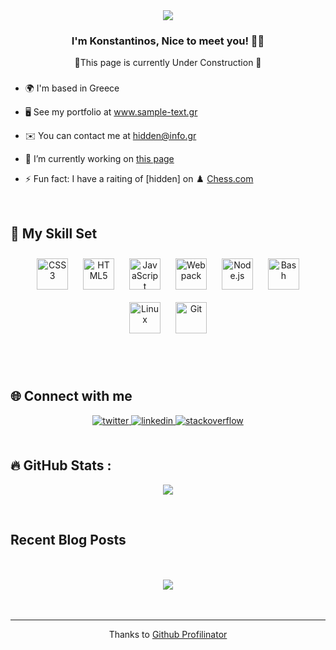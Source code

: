 <div align="center">
<img src="https://media2.giphy.com/media/Q9aBxHn9fTqKs/giphy.gif?cid=ecf05e47wi76lyflem9fnykg2u9e8l86197or1932hciitzs&rid=giphy.gif&ct=g">
<!-- <img src="https://rishavanand.github.io/static/images/greetings.gif" align="center" style="width: 100%" /> -->
</div>  
  

### <div align="center">I'm Konstantinos, Nice to meet you! 👨‍💻 </div>  
  

<div align="center">🚧This page is currently Under Construction 🚧</div>  
  



### 
  
- 🌍  I'm based in Greece  
  

- 🖥️  See my portfolio at www.sample-text.gr  
  

- ✉️  You can contact me at hidden@info.gr  
  

- 🔭 I’m currently working on [this page](https://github.com/konstantinos-zavos)  
  

- ⚡ Fun fact: I have a raiting of [hidden] on  ♟️ [Chess.com](http://chess.com)  
  

<br/>  


## 🔧 My Skill Set  
<table>

<div align="center">  
<a href="https://www.w3schools.com/css/" target="_blank"><img style="margin: 10px" src="https://profilinator.rishav.dev/skills-assets/css3-original-wordmark.svg" alt="CSS3" height="50" /></a>  
<a href="https://en.wikipedia.org/wiki/HTML5" target="_blank"><img style="margin: 10px" src="https://profilinator.rishav.dev/skills-assets/html5-original-wordmark.svg" alt="HTML5" height="50" /></a>  
<a href="https://www.javascript.com/" target="_blank"><img style="margin: 10px" src="https://profilinator.rishav.dev/skills-assets/javascript-original.svg" alt="JavaScript" height="50" /></a>  
<a href="https://webpack.js.org/" target="_blank"><img style="margin: 10px" src="https://profilinator.rishav.dev/skills-assets/webpack-original.svg" alt="Webpack" height="50" /></a>  
<a href="https://nodejs.org/" target="_blank"><img style="margin: 10px" src="https://profilinator.rishav.dev/skills-assets/nodejs-original-wordmark.svg" alt="Node.js" height="50" /></a>  
<!-- <a href="https://www.mysql.com/" target="_blank"><img style="margin: 10px" src="https://profilinator.rishav.dev/skills-assets/mysql-original-wordmark.svg" alt="MySQL" height="50" /></a>   -->
<a href="https://www.gnu.org/software/bash/" target="_blank"><img style="margin: 10px" src="https://profilinator.rishav.dev/skills-assets/gnu_bash-icon.svg" alt="Bash" height="50" /></a>  
<!-- <a href="https://www.adobe.com/in/products/photoshop.html" target="_blank"><img style="margin: 10px" src="https://profilinator.rishav.dev/skills-assets/photoshop-plain.svg" alt="Photoshop" height="50" /></a>   -->
<!-- <a href="https://www.figma.com/" target="_blank"><img style="margin: 10px" src="https://profilinator.rishav.dev/skills-assets/figma-icon.svg" alt="Figma" height="50" /></a>   -->
<a href="https://www.linux.org/" target="_blank"><img style="margin: 10px" src="https://profilinator.rishav.dev/skills-assets/linux-original.svg" alt="Linux" height="50" /></a>  
<!-- <a href="https://www.mongodb.com/" target="_blank"><img style="margin: 10px" src="https://profilinator.rishav.dev/skills-assets/mongodb-original-wordmark.svg" alt="MongoDB" height="50" /></a>  
<a href="https://www.docker.com/" target="_blank"><img style="margin: 10px" src="https://profilinator.rishav.dev/skills-assets/docker-original-wordmark.svg" alt="Docker" height="50" /></a>   -->
<!-- <a href="https://reactjs.org/" target="_blank"><img style="margin: 10px" src="https://profilinator.rishav.dev/skills-assets/react-original-wordmark.svg" alt="React" height="50" /></a>  
<a href="https://www.postgresql.org/" target="_blank"><img style="margin: 10px" src="https://profilinator.rishav.dev/skills-assets/postgresql-original-wordmark.svg" alt="PostgreSQL" height="50" /></a>   -->
<a href="https://github.com/" target="_blank"><img style="margin: 10px" src="https://profilinator.rishav.dev/skills-assets/git-scm-icon.svg" alt="Git" height="50" /></a>  
<!-- <a href="https://expressjs.com/" target="_blank"><img style="margin: 10px" src="https://profilinator.rishav.dev/skills-assets/express-original-wordmark.svg" alt="Express.js" height="50" /></a>  
<a href="https://getbootstrap.com/docs/3.4/javascript/" target="_blank"><img style="margin: 10px" src="https://profilinator.rishav.dev/skills-assets/bootstrap-plain.svg" alt="Bootstrap" height="50" /></a>   -->
</div>



</table>  

<br/>  


## 🌐 Connect with me  
<div align="center">
<a href="https://twitter.com/hidden-url" target="_blank">
<img src=https://img.shields.io/badge/twitter-%2300acee.svg?&style=for-the-badge&logo=twitter&logoColor=white alt=twitter style="margin-bottom: 5px;" />
</a>
<a href="https://linkedin.com/in/konstantinos-zavos" target="_blank">
<img src=https://img.shields.io/badge/linkedin-%231E77B5.svg?&style=for-the-badge&logo=linkedin&logoColor=white alt=linkedin style="margin-bottom: 5px;" />
</a>
<a href="https://stackoverflow.com/users/konstantinos-zavos" target="_blank">
<img src=https://img.shields.io/badge/stackoverflow-%23F28032.svg?&style=for-the-badge&logo=stackoverflow&logoColor=white alt=stackoverflow style="margin-bottom: 5px;" />
</a>  
</div>  
  

<br/>  


<!-- ## Github Stats  
<div align="center"><img src="https://github-readme-stats.vercel.app/api?username=konstantinos-zavos&show_icons=true&count_private=true&hide_border=true" align="center" /></div>   -->

## :fire: GitHub Stats :
<p align="center">
    <a href="https://git.io/streak-stats"><img src="http://github-readme-streak-stats.herokuapp.com?user=konstantinos-zavos&theme=dark"/></a>
</p>
<!-- [![GitHub Streak](http://github-readme-streak-stats.herokuapp.com?user=konstantinos-zavos&theme=dark)](https://git.io/streak-stats) -->

<br/>  


## Recent Blog Posts  
<!-- BLOG-POST-LIST:START -->  
<!-- If things goes well, this section should automatically be replaced by a list of your blog posts after you commit your readme file.  -->
<!-- BLOG-POST-LIST:END -->  

<br/>  

  

<br/>  

<div align="center">
<img src="https://komarev.com/ghpvc/?username=konstantinos-zavos&&style=flat-square" align="center" />
</div>  
  

<br/>  


<br />

----
<div align="center">Thanks to <a href="https://profilinator.rishav.dev/" target="_blank">Github Profilinator</a></div>

<!--
old  

<div id="header" align="center">
  <img src="https://media2.giphy.com/media/Q9aBxHn9fTqKs/giphy.gif?cid=ecf05e47wi76lyflem9fnykg2u9e8l86197or1932hciitzs&rid=giphy.gif&ct=g">
  
  ![visitors](https://visitor-badge.glitch.me/badge?page_id=115787279&left_color=black&right_color=grey)


### :fire: GitHub Stats :

[![GitHub Streak](http://github-readme-streak-stats.herokuapp.com?user=konstantinos-zavos&theme=dark)](https://git.io/streak-stats)
</div>

 -->
<!---
koszav/koszav is a ✨ special ✨ repository because its `README.md` (this file) appears on your GitHub profile.
You can click the Preview link to take a look at your changes.
--->
